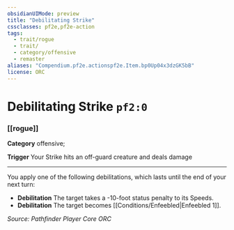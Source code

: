 ```yaml
---
obsidianUIMode: preview
title: "Debilitating Strike"
cssclasses: pf2e,pf2e-action
tags:
  - trait/rogue
  - trait/
  - category/offensive
  - remaster
aliases: "Compendium.pf2e.actionspf2e.Item.bp0Up04x3dzGK5bB"
license: ORC
---
```

# Debilitating Strike `pf2:0`

### [[rogue]]

**Category** offensive; 




**Trigger** Your Strike hits an off-guard creature and deals damage

* * *

You apply one of the following debilitations, which lasts until the end of your next turn:

*   **Debilitation** The target takes a -10-foot status penalty to its Speeds.
*   **Debilitation** The target becomes [[Conditions/Enfeebled|Enfeebled 1]].

*Source: Pathfinder Player Core*
*ORC*
